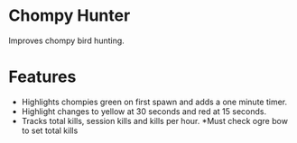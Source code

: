 # Chompy Hunter
Improves chompy bird hunting.

# Features

- Highlights chompies green on first spawn and adds a one minute timer.
- Highlight changes to yellow at 30 seconds and red at 15 seconds.
- Tracks total kills, session kills and kills per hour.
*Must check ogre bow to set total kills
